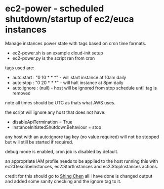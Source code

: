 # ec2-power - scheduled shutdown/startup of ec2/euca instances

Manage instances power state with tags based on cron time formats.

-   ec2-power.sh is an example cloud-init setup
-   ec2-power.py is the script ran from cron

tags used are:

-   auto:start  : "0 10 \* \* \*" - will start instance at 10am daily
-   auto:stop   : "0 20 \* \* \*" - will halt instance at 8pm daily
-   auto:ignore : (null) - host will be ignored from stop schedule until tag
    is removed

note all times should be UTC as thats what AWS uses.

the script will ignore any host that does not have:

-   disableApiTermination = True
-   instanceInitiatedShutdownBehaviour = stop

any host with an auto:ignore tag key (no value required) will not be stopped
but will still be started if required.

debug mode is enabled, cron job is disabled by default.

an appropriate IAM profile needs to be applied to the host running this with
ec2:DescribeInstances, ec2:StartInstances and ec2:StopInstances actions.

credit for this should go to [Shing Chen](http://schen1628.wordpress.com/2014/02/04/auto-start-and-stop-your-ec2-instances/) all I have done is changed output and
added some sanity checking and the ignore tag to it.
